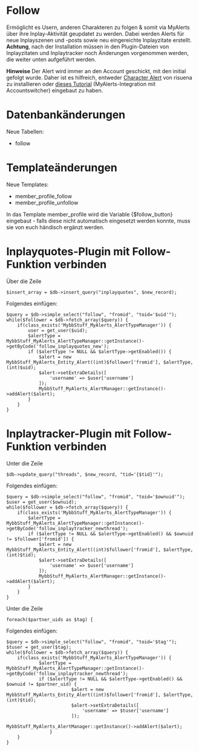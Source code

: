 # Follow
Ermöglicht es Usern, anderen Charakteren zu folgen & somit via MyAlerts über ihre Inplay-Aktivität geupdatet zu werden. Dabei werden Alerts für neue Inplayszenen und -posts sowie neu eingereichte Inplayzitate erstellt. <b>Achtung</b>, nach der Installation müssen in den Plugin-Dateien von Inplayzitaten und Inplaytracker noch Änderungen vorgenommen werden, die weiter unten aufgeführt werden.

<b>Hinweise</b>
Der Alert wird immer an den Account geschickt, mit den initial gefolgt wurde. Daher ist es hilfreich, entweder <a href="https://github.com/katjalennartz/characterAlert">Character Alert</a> von risuena zu installieren oder <a href="https://storming-gates.de/showthread.php?tid=1000510">dieses Tutorial</a> (MyAlerts-Integration mit Accountswitcher) eingebaut zu haben.

# Datenbankänderungen

Neue Tabellen:
- follow

# Templateänderungen

Neue Templates:
- member_profile_follow
- member_profile_unfollow

In das Template member_profile wird die Variable {$follow_button} eingebaut - falls diese nicht automatisch eingesetzt werden konnte, muss sie von euch händisch ergänzt werden.

# Inplayquotes-Plugin mit Follow-Funktion verbinden

Über die Zeile
```
$insert_array = $db->insert_query("inplayquotes", $new_record);
```
Folgendes einfügen:
```
$query = $db->simple_select("follow", "fromid", "toid='$uid'");
while($follower = $db->fetch_array($query)) {
	if(class_exists('MybbStuff_MyAlerts_AlertTypeManager')) {
		user = get_user($uid);
		$alertType = MybbStuff_MyAlerts_AlertTypeManager::getInstance()->getByCode('follow_inplayquotes_new');
		if ($alertType != NULL && $alertType->getEnabled()) {
			$alert = new MybbStuff_MyAlerts_Entity_Alert((int)$follower['fromid'], $alertType, (int)$uid);
			$alert->setExtraDetails([
				'username' => $user['username']
			]);
			MybbStuff_MyAlerts_AlertManager::getInstance()->addAlert($alert);
		}
	}	
}
```

# Inplaytracker-Plugin mit Follow-Funktion verbinden
Unter die Zeile
```
$db->update_query("threads", $new_record, "tid='{$tid}'");
```

Folgendes einfügen:
```
$query = $db->simple_select("follow", "fromid", "toid='$ownuid'");
$user = get_user($ownuid);
while($follower = $db->fetch_array($query)) {
	if(class_exists('MybbStuff_MyAlerts_AlertTypeManager')) {
		$alertType = MybbStuff_MyAlerts_AlertTypeManager::getInstance()->getByCode('follow_inplaytracker_newthread');
		if ($alertType != NULL && $alertType->getEnabled() && $ownuid != $follower['fromid']) {
			$alert = new MybbStuff_MyAlerts_Entity_Alert((int)$follower['fromid'], $alertType, (int)$tid);
			$alert->setExtraDetails([
				'username' => $user['username']
			]);
			MybbStuff_MyAlerts_AlertManager::getInstance()->addAlert($alert);
		}
	}
}
```

Unter die Zeile
```
foreach($partner_uids as $tag) {
```

Folgendes einfügen:
```
$query = $db->simple_select("follow", "fromid", "toid='$tag'");
$tuser = get_user($tag);
while($follower = $db->fetch_array($query)) {
	if(class_exists('MybbStuff_MyAlerts_AlertTypeManager')) {
        	$alertType = MybbStuff_MyAlerts_AlertTypeManager::getInstance()->getByCode('follow_inplaytracker_newthread');
        	if ($alertType != NULL && $alertType->getEnabled() && $ownuid != $partner_uid) {
                        $alert = new MybbStuff_MyAlerts_Entity_Alert((int)$follower['fromid'], $alertType, (int)$tid);
                        $alert->setExtraDetails([
                            'username' => $tuser['username']
                        ]);
                        MybbStuff_MyAlerts_AlertManager::getInstance()->addAlert($alert);
                }
	}
}
```
